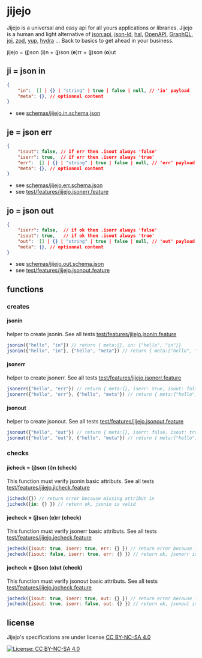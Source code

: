 # jijejo

Jijejo is a universal and easy api for all yours applications or libraries. Jijejo is a human and light alternative of [json:api](https://jsonapi.org/), [json-ld](https://json-ld.org/), [hal](http://stateless.co/hal_specification.html), [OpenAPI](https://swagger.io/specification/), [GraphQL](https://graphql.org/), [joi](https://github.com/hapijs/joi), [zod](https://github.com/vriad/zod), [yup](https://github.com/jquense/yup), [hydra](http://www.markus-lanthaler.com/hydra/) ... Back to basics to get ahead in your business.

jijejo = (**j**)son (**i**)n + (**j**)son (**e**)rr + (**j**)son (**o**)ut

## ji = json in

```json
{
    "in":  [] | {} | "string" | true | false | null, // 'in' payload
    "meta": {}, // optionnal content
}
```

- see [schemas/jijejo.in.schema.json](schemas/jijejo.in.schema.json)

## je = json err

```json
{
    "isout": false, // if err then .isout always 'false'
    "iserr": true,  // if err then .iserr always 'true'
    "err":  [] | {} | "string" | true | false | null, // 'err' payload
    "meta": {}, // optionnal content
}
```

- see [schemas/jijejo.err.schema.json](schemas/jijejo.err.schema.json)
- see [test/features/jijejo.jsonerr.feature](test/features/jijejo.jsonerr.feature)

## jo = json out

```json
{
    "iserr": false,  // if ok then .iserr always 'false'
    "isout": true,   // if ok then .isout always 'true'
    "out":  [] | {} | "string" | true | false | null, // 'out' payload
    "meta": {}, // optionnal content
}
```

- see [schemas/jijejo.out.schema.json](schemas/jijejo.out.schema.json)
- see [test/features/jijejo.jsonout.feature](test/features/jijejo.jsonout.feature)

## functions

### creates

#### jsonin

helper to create jsonin. See all tests [test/features/jijejo.jsonin.feature](test/features/jijejo.jsonin.feature)

```js
jsonin({"hello", "in"}) // return { meta:{}, in: {"hello", "in"}}
jsonin({"hello", "in"}, {"hello", "meta"}) // return { meta:{"hello", "meta"}, in: {"hello", "in"}}
```

#### jsonerr

helper to create jsonerr. See all tests [test/features/jijejo.jsonerr.feature](test/features/jijejo.jsonerr.feature)

```js
jsonerr({"hello", "err"}) // return { meta:{}, iserr: true, isout: false, err: {"hello", "err"}}
jsonerr({"hello", "err"}, {"hello", "meta"}) // return { meta:{"hello", "meta"}, iserr: true, isout: false, out: {"hello", "err"}}
```

#### jsonout

helper to create jsonout. See all tests [test/features/jijejo.jsonout.feature](test/features/jijejo.jsonout.feature)

```js
jsonout({"hello", "out"}) // return { meta:{}, iserr: false, isout: true, out: {"hello", "out"}}
jsonout({"hello", "out"}, {"hello", "meta"}) // return { meta:{"hello", "meta"}, iserr: false, isout: true, out: {"hello", "out"}}
```

### checks

#### jicheck = (j)son (i)n (check)

This function must verify jsonin basic attributs. See all tests [test/features/jijejo.jicheck.feature](test/features/jijejo.jicheck.feature)

```js
jicheck({}) // return error because missing attribut in
jicheck({in: {} }) // return ok, jsonin is valid
```

#### jecheck = (j)son (e)rr (check)

This function must verify jsonerr basic attributs. See all tests [test/features/jijejo.jecheck.feature](test/features/jijejo.jecheck.feature)

```js
jecheck({isout: true, iserr: true, err: {} }) // return error because isout==true
jecheck({isout: false, iserr: true, err: {} }) // return ok, jsonerr is valid
```

#### jocheck = (j)son (o)ut (check)

This function must verify jsonout basic attributs. See all tests [test/features/jijejo.jocheck.feature](test/features/jijejo.jocheck.feature)

```js
jocheck({isout: true, iserr: true, out: {} }) // return error because iserr==true
jocheck({isout: true, iserr: false, out: {} }) // return ok, jsonout is valid
```

## license

Jijejo's specifications are under license [CC BY-NC-SA 4.0](http://creativecommons.org/licenses/by-nc-sa/4.0/)

[![License: CC BY-NC-SA 4.0](https://licensebuttons.net/l/by-nc-sa/4.0/88x31.png)](http://creativecommons.org/licenses/by-nc-sa/4.0/)
